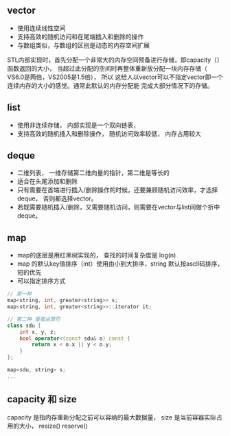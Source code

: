 ## vector 
+ 使用连续线性空间
+ 支持高效的随机访问和在尾端插入和删除的操作
+ 与数组类似，与数组的区别是动态的内存空间扩展

STL内部实现时，首先分配一个非常大的内存空间预备进行存储，即capacity（）函数返回的大小，
当超过此分配的空间时再整体重新放分配一块内存存储（ VS6.0是两倍，VS2005是1.5倍），
所以 这给人以vector可以不指定vector即一个连续内存的大小的感觉。通常此默认的内存分配能
完成大部分情况下的存储。

## list
+ 使用非连续存储， 内部实现是一个双向链表，
+ 支持高效的随机插入和删除操作， 随机访问效率较低， 内存占用较大

## deque
+ 二维列表， 一维存储第二维向量的指针，第二维是等长的
+ 适合在头尾添加和删除
+ 只有需要在首端进行插入/删除操作的时候，还要兼顾随机访问效率，才选择deque，
否则都选择vector。
+ 若既需要随机插入/删除，又需要随机访问，则需要在vector与list间做个折中 deque。

## map
+ map的底层是用红黑树实现的， 查找的时间复杂度是 log(n)
+ map 的默认key值排序（int）使用由小到大排序，string 默认按ascll码排序，短的优先
+ 可以指定排序方式
```c++
// 第一种
map<string, int, greater<string>> s;
map<string, int, greater<string>>::iterator it;

// 第二种 重载运算符
class sdu {
    int x, y, z;
    bool operator<(const sdu& o) const {
        return x < o.x || y < o.y;
    }
};

map<sdu, string> s;
...
```



## capacity 和 size
capacity 是指内存重新分配之前可以容纳的最大数据量， size 是当前容器实际占用的大小，
resize()
reserve()